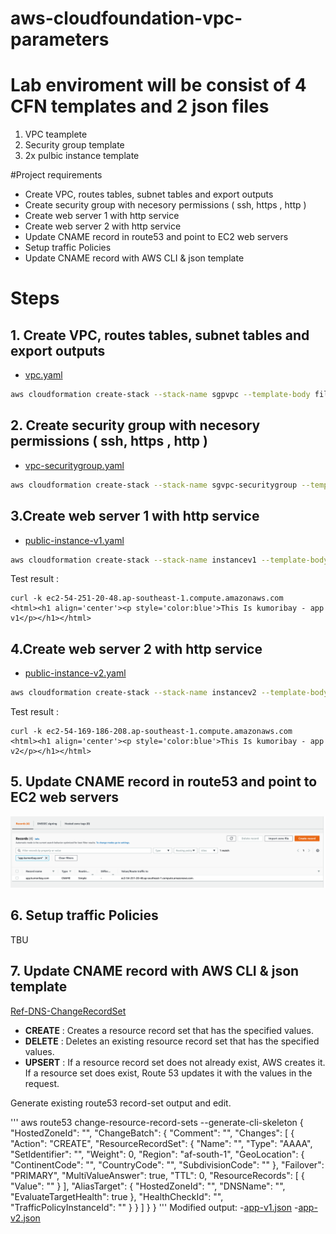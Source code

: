 # aws-cloudfoundation-vpc-parameters

# Lab enviroment will be consist of 4 CFN templates and 2 json files 
1. VPC teamplete 
2. Security group template
3. 2x pulbic instance template

#Project requirements
- Create VPC, routes tables, subnet tables and export outputs 
- Create security group with necesory permissions ( ssh, https , http )
- Create web server 1 with http service 
- Create web server 2 with http service
- Update CNAME record in route53 and point to EC2 web servers
- Setup traffic Policies 
- Update CNAME record with AWS CLI & json template 


# Steps
## 1. Create VPC, routes tables, subnet tables and export outputs 
- [vpc.yaml](./Templates/vpc.yaml)

```bash
aws cloudformation create-stack --stack-name sgpvpc --template-body file://vpc.yaml --parameters ParameterKey='VPCCIDR',ParameterValue='192.168.0.0/16' ParameterKey='PublicSubnet1CIDR',ParameterValue='192.168.1.0/24' ParameterKey='PublicSubnet2CIDR',ParameterValue='192.168.2.0/24' ParameterKey='PublicSubnet3CIDR',ParameterValue='192.168.3.0/24' ParameterKey='RegionCode',ParameterValue='sgp' ParameterKey='AZ1Code',ParameterValue='sgpaz1' ParameterKey='AZ2Code',ParameterValue='sgpaz2' ParameterKey='AZ3Code',ParameterValue='sgpaz3'
```
## 2. Create security group with necesory permissions ( ssh, https , http )
- [vpc-securitygroup.yaml](./Templates/vpc-securitygroup.yaml)

```bash
aws cloudformation create-stack --stack-name sgvpc-securitygroup --template-body file://vpc-securitygroup.yaml --parameters ParameterKey='vpcStackName',ParameterValue='sgpvpc' 
```

## 3.Create web server 1 with http service
- [public-instance-v1.yaml](./Templates/public-instance-v1.yaml)

```bash
aws cloudformation create-stack --stack-name instancev1 --template-body file://public-instance-v1.yaml --parameters ParameterKey='vpcStackName',ParameterValue='sgpvpc' ParameterKey='vpcSecurityGroupStackName',ParameterValue='sgvpc-securitygroup' ParameterKey='appVersion',ParameterValue='v1'
```
Test result : 
```
curl -k ec2-54-251-20-48.ap-southeast-1.compute.amazonaws.com
<html><h1 align='center'><p style='color:blue'>This Is kumoribay - app v1</p></h1></html>
```

## 4.Create web server 2 with http service
- [public-instance-v2.yaml](./Templates/public-instance-v2.yaml)

```bash
aws cloudformation create-stack --stack-name instancev2 --template-body file://public-instance-v2.yaml --parameters ParameterKey='vpcStackName',ParameterValue='sgpvpc' ParameterKey='vpcSecurityGroupStackName',ParameterValue='sgvpc-securitygroup' ParameterKey='appVersion',ParameterValue='v2'
```
Test result : 
```
curl -k ec2-54-169-186-208.ap-southeast-1.compute.amazonaws.com
<html><h1 align='center'><p style='color:blue'>This Is kumoribay - app v2</p></h1></html>
```

## 5. Update CNAME record in route53 and point to EC2 web servers
![Header Image](outputs-images/cname-app1.png)

## 6. Setup traffic Policies
TBU

## 7. Update CNAME record with AWS CLI & json template
[Ref-DNS-ChangeRecordSet](https://docs.aws.amazon.com/cli/latest/reference/route53/change-resource-record-sets.html)

- **CREATE** : Creates a resource record set that has the specified values.
- **DELETE** : Deletes an existing resource record set that has the specified values.
- **UPSERT** : If a resource record set does not already exist, AWS creates it. If a
               resource set does exist, Route 53 updates it with the values in the
               request.

Generate existing route53 record-set output and edit. 

'''
aws route53 change-resource-record-sets --generate-cli-skeleton
{
    "HostedZoneId": "",
    "ChangeBatch": {
        "Comment": "",
        "Changes": [
            {
                "Action": "CREATE",
                "ResourceRecordSet": {
                    "Name": "",
                    "Type": "AAAA",
                    "SetIdentifier": "",
                    "Weight": 0,
                    "Region": "af-south-1",
                    "GeoLocation": {
                        "ContinentCode": "",
                        "CountryCode": "",
                        "SubdivisionCode": ""
                    },
                    "Failover": "PRIMARY",
                    "MultiValueAnswer": true,
                    "TTL": 0,
                    "ResourceRecords": [
                        {
                            "Value": ""
                        }
                    ],
                    "AliasTarget": {
                        "HostedZoneId": "",
                        "DNSName": "",
                        "EvaluateTargetHealth": true
                    },
                    "HealthCheckId": "",
                    "TrafficPolicyInstanceId": ""
                }
            }
        ]
    }
}
'''
Modified output: 
-[app-v1.json](./Json/app-v1.json)
-[app-v2.json](./Json/app-v2.json)


